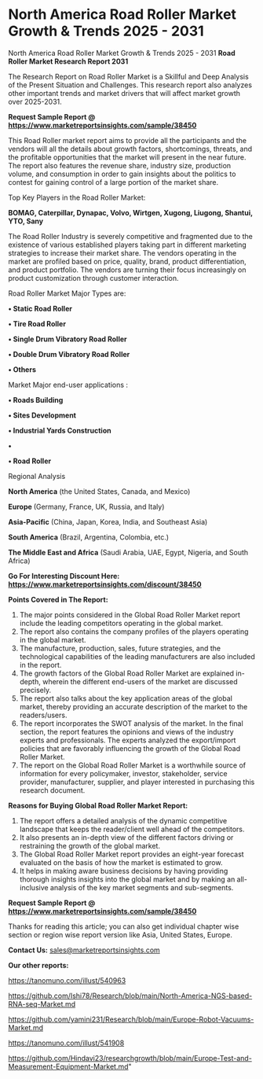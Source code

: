 # North America Road Roller Market Growth & Trends 2025 - 2031
North America Road Roller Market Growth & Trends 2025 - 2031
<strong>Road Roller Market Research Report 2031</strong>

The Research Report on Road Roller Market is a Skillful and Deep Analysis of the Present Situation and Challenges. This research report also analyzes other important trends and market drivers that will affect market growth over 2025-2031.

<strong>Request Sample Report @ <a href=https://www.marketreportsinsights.com/sample/38450>https://www.marketreportsinsights.com/sample/38450</a></strong>

This Road Roller market report aims to provide all the participants and the vendors will all the details about growth factors, shortcomings, threats, and the profitable opportunities that the market will present in the near future. The report also features the revenue share, industry size, production volume, and consumption in order to gain insights about the politics to contest for gaining control of a large portion of the market share.

Top Key Players in the Road Roller Market:

<strong>BOMAG, Caterpillar, Dynapac, Volvo, Wirtgen, Xugong, Liugong, Shantui, YTO, Sany</strong>

The Road Roller Industry is severely competitive and fragmented due to the existence of various established players taking part in different marketing strategies to increase their market share. The vendors operating in the market are profiled based on price, quality, brand, product differentiation, and product portfolio. The vendors are turning their focus increasingly on product customization through customer interaction.

Road Roller Market Major Types are:

<strong>•  Static Road Roller

•  Tire Road Roller

•  Single Drum Vibratory Road Roller

•  Double Drum Vibratory Road Roller

•  Others</strong>

Market Major end-user applications :

<strong>•  Roads Building

•  Sites Development

•  Industrial Yards Construction

•  

•  Road Roller</strong>

Regional Analysis

</u><strong><b>North America</b></strong> (the United States, Canada, and Mexico)

<strong><b>Europe </b></strong>(Germany, France, UK, Russia, and Italy)

<strong><b>Asia-Pacific</b></strong> (China, Japan, Korea, India, and Southeast Asia)

<strong><b>South America</b></strong> (Brazil, Argentina, Colombia, etc.)

<strong><b>The Middle East and Africa</b></strong> (Saudi Arabia, UAE, Egypt, Nigeria, and South Africa)

<strong>Go For Interesting Discount Here: <a href=https://www.marketreportsinsights.com/discount/38450>https://www.marketreportsinsights.com/discount/38450</a></strong>

<strong>Points Covered in The Report:</strong>
<ol>
  <li>The major points considered in the Global Road Roller Market report include the leading competitors operating in the global market.</li>
  <li>The report also contains the company profiles of the players operating in the global market.</li>
  <li>The manufacture, production, sales, future strategies, and the technological capabilities of the leading manufacturers are also included in the report.</li>
  <li>The growth factors of the Global Road Roller Market are explained in-depth, wherein the different end-users of the market are discussed precisely.</li>
  <li>The report also talks about the key application areas of the global market, thereby providing an accurate description of the market to the readers/users.</li>
  <li>The report incorporates the SWOT analysis of the market. In the final section, the report features the opinions and views of the industry experts and professionals. The experts analyzed the export/import policies that are favorably influencing the growth of the Global Road Roller Market.</li>
  <li>The report on the Global Road Roller Market is a worthwhile source of information for every policymaker, investor, stakeholder, service provider, manufacturer, supplier, and player interested in purchasing this research document.</li>
</ol>
<strong>Reasons for Buying Global Road Roller Market Report:</strong>

<ol>
  <li>The report offers a detailed analysis of the dynamic competitive landscape that keeps the reader/client well ahead of the competitors.</li>
  <li>It also presents an in-depth view of the different factors driving or restraining the growth of the global market.</li>
  <li>The Global Road Roller Market report provides an eight-year forecast evaluated on the basis of how the market is estimated to grow.</li>
  <li>It helps in making aware business decisions by having providing thorough insights insights into the global market and by making an all-inclusive analysis of the key market segments and sub-segments.</li>
</ol>
<strong>Request Sample Report @ <a href=https://www.marketreportsinsights.com/sample/38450>https://www.marketreportsinsights.com/sample/38450</a></strong>


Thanks for reading this article; you can also get individual chapter wise section or region wise report version like Asia, United States, Europe.

<strong>Contact Us:</strong>
sales@marketreportsinsights.com

<strong>Our other reports:</strong>

<a href=https://tanomuno.com/illust/540963>https://tanomuno.com/illust/540963</a>

<a href=https://github.com/Ishi78/Research/blob/main/North-America-NGS-based-RNA-seq-Market.md>https://github.com/Ishi78/Research/blob/main/North-America-NGS-based-RNA-seq-Market.md</a>

<a href=https://github.com/yamini231/Research/blob/main/Europe-Robot-Vacuums-Market.md>https://github.com/yamini231/Research/blob/main/Europe-Robot-Vacuums-Market.md</a>

<a href=https://tanomuno.com/illust/541908>https://tanomuno.com/illust/541908</a>

<a href=https://github.com/Hindavi23/researchgrowth/blob/main/Europe-Test-and-Measurement-Equipment-Market.md>https://github.com/Hindavi23/researchgrowth/blob/main/Europe-Test-and-Measurement-Equipment-Market.md</a>"
